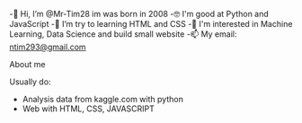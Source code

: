 -👋 Hi, I’m @Mr-Tim28 im was born in 2008
-🤓 I'm good at Python and JavaScript
-🧠 I’m try to learning HTML and CSS
-🤖 I'm interested in Machine Learning, Data Science and build small website
-📫 My email: ntim293@gmail.com

About me

Usually do:
- Analysis data from kaggle.com with python
- Web with HTML, CSS, JAVASCRIPT


